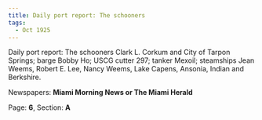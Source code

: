 ```yaml
---  
title: Daily port report: The schooners  
tags:  
  - Oct 1925  
---  
```

  
Daily port report: The schooners Clark L. Corkum and City of Tarpon Springs; barge Bobby Ho; USCG cutter 297; tanker Mexoil; steamships Jean Weems, Robert E. Lee, Nancy Weems, Lake Capens, Ansonia, Indian and Berkshire.  
  
Newspapers: **Miami Morning News or The Miami Herald**  
  
Page: **6**, Section: **A** 
